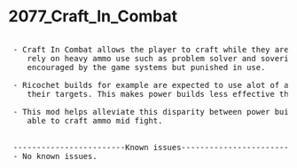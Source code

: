 # 2077_Craft_In_Combat
<pre>
 
 - Craft In Combat allows the player to craft while they are in combat. This mod is useful for builds that
    rely on heavy ammo use such as problem solver and soverign. Cyberpunk has many playstyles that are 
    encouraged by the game systems but punished in use.
    
 - Ricochet builds for example are expected to use alot of ammo as not all bullets are guaranteed to hit
    their targets. This makes power builds less effective than tech or smart weapon builds
    
 - This mod helps alleviate this disparity between power builds and others by allowing the player to be 
    able to craft ammo mid fight.
    
    
 ------------------------Known issues--------------------------------
 - No known issues.
    
 
  
  
